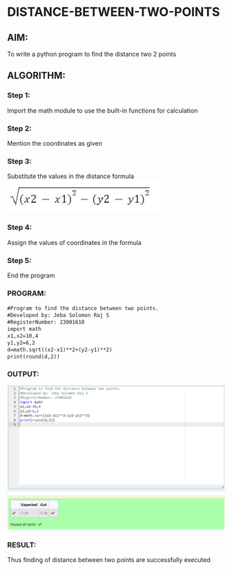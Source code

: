 # DISTANCE-BETWEEN-TWO-POINTS

## AIM:

To write a python program to find the distance two 2 points

## ALGORITHM:

### Step 1:

Import the math module to use the built-in functions for calculation

### Step 2:

Mention the coordinates as given

### Step 3:

Substitute the values in the distance formula ![output](/formula.png)

### Step 4:

Assign the values of coordinates in the formula

### Step 5:

End the program

### PROGRAM:

```
#Program to find the distance between two points.
#Developed by: Jeba Solomon Raj S
#RegisterNumber: 23001618
import math
x1,x2=10,4
y1,y2=6,2
d=math.sqrt((x2-x1)**2+(y2-y1)**2)
print(round(d,2))
```

### OUTPUT:

![output](/outputdist.png)

### RESULT:

Thus finding of distance between two points are successfully executed

